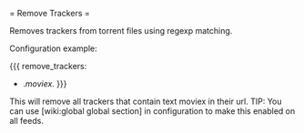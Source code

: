 = Remove Trackers =

Removes trackers from torrent files using regexp matching.

Configuration example:

{{{
remove_trackers:
  - .*moviex.*
}}}

This will remove all trackers that contain text moviex in their url.
TIP: You can use [wiki:global global section] in configuration to make this enabled on all feeds.